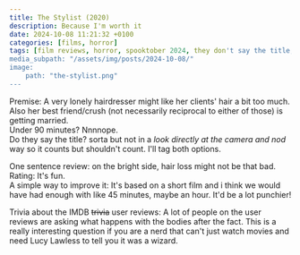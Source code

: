 ```yaml
---
title: The Stylist (2020)
description: Because I'm worth it
date: 2024-10-08 11:21:32 +0100
categories: [films, horror]
tags: [film reviews, horror, spooktober 2024, they don't say the title, they say the title]
media_subpath: "/assets/img/posts/2024-10-08/"
image:
    path: "the-stylist.png"
---
```

<span class="reviewsection">Premise:</span> A very lonely hairdresser might like her clients' hair a bit too much. Also her best friend/crush (not necessarily reciprocal to either of those) is getting married.<br/>
<span class="reviewsection">Under 90 minutes?</span> Nnnnope.<br/>
<span class="reviewsection">Do they say the title?</span> sorta but not in a *look directly at the camera and nod* way so it counts but shouldn't count. I'll tag both options.

<span class="reviewsection">One sentence review:</span> on the bright side, hair loss might not be that bad.<br/>
<span class="reviewsection">Rating:</span> It's fun.<br/>
<span class="reviewsection">A simple way to improve it:</span> It's based on a short film and i think we would have had enough with like 45 minutes, maybe an hour. It'd be a lot punchier!

<span class="reviewsection">Trivia about the IMDB ~~trivia~~ user reviews:</span>
A lot of people on the user reviews are asking what happens with the bodies after the fact. This is a really interesting question if you are a nerd that can't just watch movies and need Lucy Lawless to tell you it was a wizard.